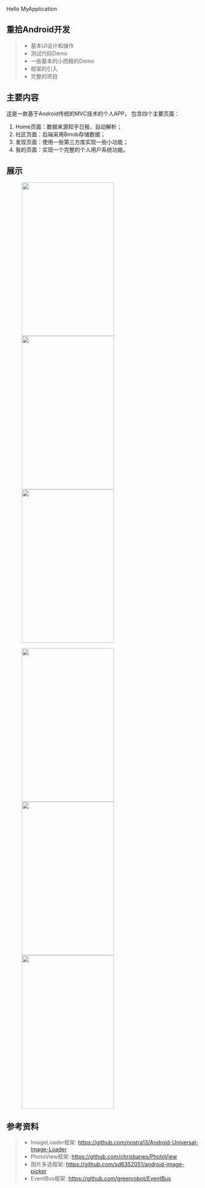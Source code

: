 Hello MyApplication

## 重拾Android开发
> * 基本UI设计和操作
> * 测试代码Demo
> * 一些基本的小而精的Demo
> * 框架的引入
> * 完整的项目


## 主要内容

这是一款基于Android传统的MVC技术的个人APP， 包含四个主要页面：

1. Home页面：数据来源知乎日报，自动解析；
2. 社区页面：后端采用Bmob存储数据；
3. 发现页面：使用一些第三方库实现一些小功能；
4. 我的页面：实现一个完整的个人用户系统功能。


## 展示

<figure class="third">
    <img src="https://o8zyn0sct.qnssl.com/app_login.png" height="400" width="240">
    <img src="https://o8zyn0sct.qnssl.com/app_home.png" height="400" width="240">
    <img src="https://o8zyn0sct.qnssl.com/app_com.png" height="400" width="240">
</figure>

<figure class="third">
<img src="https://o8zyn0sct.qnssl.com/app_find.png" height="400" width="240">
    <img src="https://o8zyn0sct.qnssl.com/app_me.png" height="400" width="240">
    <img src="https://o8zyn0sct.qnssl.com/app_register.png" height="400" width="240">
</figure>


## 参考资料

> * ImageLoader框架: https://github.com/nostra13/Android-Universal-Image-Loader
> * PhotoView框架: https://github.com/chrisbanes/PhotoView
> * 图片多选框架: https://github.com/sd6352051/android-image-picker
> * EventBus框架: https://github.com/greenrobot/EventBus

